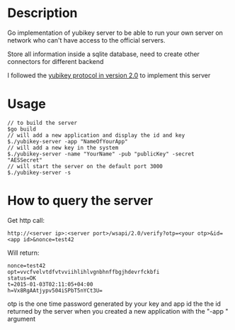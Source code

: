 # Description

Go implementation of yubikey server to be able to run your own server on network who can't have access to the official servers.

Store all information inside a sqlite database, need to create other connectors for different backend

I followed the [yubikey protocol in version 2.0](https://code.google.com/p/yubikey-val-server-php/wiki/ValidationProtocolV20) to implement this server

# Usage

    // to build the server
    $go build 
    // will add a new application and display the id and key
    $./yubikey-server -app "NameOfYourApp"
    // will add a new key in the system
    $./yubikey-server -name "YourName" -pub "publicKey" -secret "AESSecret"
    // will start the server on the default port 3000
    $./yubikey-server -s
    
# How to query the server
Get http call:

    http://<server ip>:<server port>/wsapi/2.0/verify?otp=<your otp>&id=<app id>&nonce=test42

Will return: 

    nonce=test42
    opt=vvcfvelvtdfvtvviihlihlvgnbhnffbgjhdevrfckbfi
    status=OK
    t=2015-01-03T02:11:05+04:00
    h=Vx8RgAAtjypv504iSPbT5nYCt3U=

otp is the one time password generated by your key and app id the the id returned by the server when you created a new application with the "-app <name>" argument
